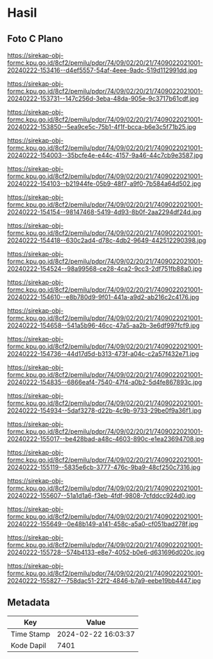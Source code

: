 # Hasil

## Foto C Plano

https://sirekap-obj-formc.kpu.go.id/8cf2/pemilu/pdpr/74/09/02/20/21/7409022021001-20240222-153416--d4ef5557-54af-4eee-9adc-519d112991dd.jpg

https://sirekap-obj-formc.kpu.go.id/8cf2/pemilu/pdpr/74/09/02/20/21/7409022021001-20240222-153731--147c256d-3eba-48da-905e-9c3717b61cdf.jpg

https://sirekap-obj-formc.kpu.go.id/8cf2/pemilu/pdpr/74/09/02/20/21/7409022021001-20240222-153850--5ea9ce5c-75b1-4f1f-bcca-b6e3c5f71b25.jpg

https://sirekap-obj-formc.kpu.go.id/8cf2/pemilu/pdpr/74/09/02/20/21/7409022021001-20240222-154003--35bcfe4e-e44c-4157-9a46-44c7cb9e3587.jpg

https://sirekap-obj-formc.kpu.go.id/8cf2/pemilu/pdpr/74/09/02/20/21/7409022021001-20240222-154103--b21944fe-05b9-48f7-a9f0-7b584a64d502.jpg

https://sirekap-obj-formc.kpu.go.id/8cf2/pemilu/pdpr/74/09/02/20/21/7409022021001-20240222-154154--98147468-5419-4d93-8b0f-2aa2294df24d.jpg

https://sirekap-obj-formc.kpu.go.id/8cf2/pemilu/pdpr/74/09/02/20/21/7409022021001-20240222-154418--630c2ad4-d78c-4db2-9649-442512290398.jpg

https://sirekap-obj-formc.kpu.go.id/8cf2/pemilu/pdpr/74/09/02/20/21/7409022021001-20240222-154524--98a99568-ce28-4ca2-9cc3-2df751fb88a0.jpg

https://sirekap-obj-formc.kpu.go.id/8cf2/pemilu/pdpr/74/09/02/20/21/7409022021001-20240222-154610--e8b780d9-9f01-441a-a9d2-ab216c2c4176.jpg

https://sirekap-obj-formc.kpu.go.id/8cf2/pemilu/pdpr/74/09/02/20/21/7409022021001-20240222-154658--541a5b96-46cc-47a5-aa2b-3e6df997fcf9.jpg

https://sirekap-obj-formc.kpu.go.id/8cf2/pemilu/pdpr/74/09/02/20/21/7409022021001-20240222-154736--44d17d5d-b313-473f-a04c-c2a57f432e71.jpg

https://sirekap-obj-formc.kpu.go.id/8cf2/pemilu/pdpr/74/09/02/20/21/7409022021001-20240222-154835--6866eaf4-7540-47f4-a0b2-5d4fe867893c.jpg

https://sirekap-obj-formc.kpu.go.id/8cf2/pemilu/pdpr/74/09/02/20/21/7409022021001-20240222-154934--5daf3278-d22b-4c9b-9733-29be0f9a36f1.jpg

https://sirekap-obj-formc.kpu.go.id/8cf2/pemilu/pdpr/74/09/02/20/21/7409022021001-20240222-155017--be428bad-a48c-4603-890c-e1ea23694708.jpg

https://sirekap-obj-formc.kpu.go.id/8cf2/pemilu/pdpr/74/09/02/20/21/7409022021001-20240222-155119--5835e6cb-3777-476c-9ba9-48cf250c7316.jpg

https://sirekap-obj-formc.kpu.go.id/8cf2/pemilu/pdpr/74/09/02/20/21/7409022021001-20240222-155607--51a1d1a6-f3eb-4fdf-9808-7cfddcc924d0.jpg

https://sirekap-obj-formc.kpu.go.id/8cf2/pemilu/pdpr/74/09/02/20/21/7409022021001-20240222-155649--0e48b149-a141-458c-a5a0-cf051bad278f.jpg

https://sirekap-obj-formc.kpu.go.id/8cf2/pemilu/pdpr/74/09/02/20/21/7409022021001-20240222-155728--574b4133-e8e7-4052-b0e6-d631696d020c.jpg

https://sirekap-obj-formc.kpu.go.id/8cf2/pemilu/pdpr/74/09/02/20/21/7409022021001-20240222-155827--758dac51-22f2-4846-b7a9-eebe19bb4447.jpg


## Metadata

| Key        | Value               |
| ---------- | ------------------- |
| Time Stamp | 2024-02-22 16:03:37 |
| Kode Dapil | 7401                |



